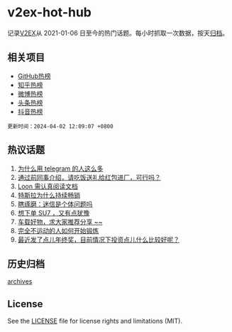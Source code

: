 # v2ex-hot-hub

 记录[V2EX](https://www.v2ex.com/)从 2021-01-06 日至今的热门话题。每小时抓取一次数据，按天[归档](archives)。
 
 ## 相关项目

- [GitHub热榜](https://github.com/lonnyzhang423/github-hot-hub)
- [知乎热榜](https://github.com/lonnyzhang423/zhihu-hot-hub)
- [微博热榜](https://github.com/lonnyzhang423/weibo-hot-hub)
- [头条热榜](https://github.com/lonnyzhang423/toutiao-hot-hub)
- [抖音热榜](https://github.com/lonnyzhang423/douyin-hot-hub)


 `更新时间：2024-04-02 12:09:07 +0800`

## 热议话题

1. [为什么用 telegram 的人这么多](https://www.v2ex.com/t/1028778)
1. [通过前同事介绍，请吃饭送礼给红包进厂，可行吗？](https://www.v2ex.com/t/1028851)
1. [Loon 需认真阅读文档](https://www.v2ex.com/t/1028871)
1. [特斯拉为什么持续畅销](https://www.v2ex.com/t/1028852)
1. [瞎琢磨：迷信是个体问题吗](https://www.v2ex.com/t/1028774)
1. [想下单 SU7 ，又有点犹豫](https://www.v2ex.com/t/1028793)
1. [车载好物，求大家推荐分享 ~~](https://www.v2ex.com/t/1028818)
1. [完全不运动的人如何开始锻炼](https://www.v2ex.com/t/1028945)
1. [最近发了点儿年终奖，目前情况下投资点儿什么比较好呢？](https://www.v2ex.com/t/1029007)

## 历史归档

[archives](archives)

## License

See the [LICENSE](LICENSE) file for license rights and limitations (MIT).
